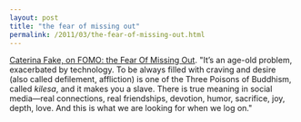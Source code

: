 ```yaml
---
layout: post
title: "the fear of missing out"
permalink: /2011/03/the-fear-of-missing-out.html
---
```


<p><a href="http://caterina.net/wp-archives/71">Caterina Fake, on FOMO: the Fear Of Missing Out</a>. &quot;It’s an age-old problem, exacerbated by technology. To be always filled with craving and desire (also called defilement, affliction) is one of the Three Poisons of Buddhism, called <em>kilesa</em>, and it makes you a slave. There is true meaning in social media—real connections, real friendships, devotion, humor, sacrifice, joy, depth, love. And this is what we are looking for when we log on.&quot;</p>


